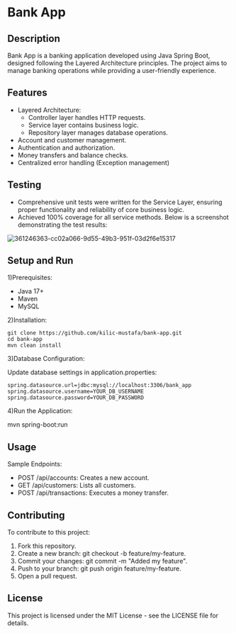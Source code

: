 
# Bank App

## Description

Bank App is a banking application developed using Java Spring Boot, designed following the Layered Architecture principles. The project aims to manage banking operations while providing a user-friendly experience.




## Features

- Layered Architecture:
  - Controller layer handles HTTP requests.
  - Service layer contains business logic.
  - Repository layer manages database operations.
- Account and customer management.
- Authentication and authorization.
- Money transfers and balance checks.
- Centralized error handling (Exception management)


## Testing
- Comprehensive unit tests were written for the Service Layer, ensuring proper functionality and reliability of core business logic.
- Achieved 100% coverage for all service methods.
Below is a screenshot demonstrating the test results:

![361246363-cc02a066-9d55-49b3-951f-03d2f6e15317](https://github.com/user-attachments/assets/c0210607-89d3-43a9-a266-d3f6ec472fae)


## Setup and Run

1)Prerequisites:

- Java 17+
- Maven
- MySQL

2)Installation:

    git clone https://github.com/kilic-mustafa/bank-app.git
    cd bank-app
    mvn clean install

3)Database Configuration:

Update database settings in application.properties:

    spring.datasource.url=jdbc:mysql://localhost:3306/bank_app
    spring.datasource.username=YOUR_DB_USERNAME
    spring.datasource.password=YOUR_DB_PASSWORD

4)Run the Application:

mvn spring-boot:run




## Usage

Sample Endpoints:

- POST /api/accounts: Creates a new account.
- GET /api/customers: Lists all customers.
- POST /api/transactions: Executes a money transfer.


## Contributing

To contribute to this project:

1) Fork this repository.
2) Create a new branch: git checkout -b feature/my-feature.
3) Commit your changes: git commit -m "Added my feature".
4) Push to your branch: git push origin feature/my-feature.
5) Open a pull request.


## License

This project is licensed under the MIT License - see the LICENSE file for details.
